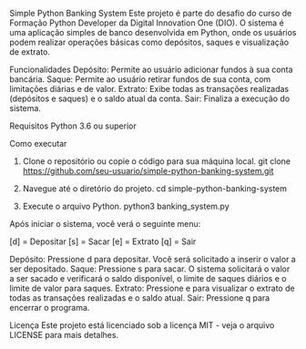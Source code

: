 Simple Python Banking System
Este projeto é parte do desafio do curso de Formação Python Developer da Digital Innovation One (DIO). O sistema é uma aplicação simples de banco desenvolvida em Python, onde os usuários podem realizar operações básicas como depósitos, saques e visualização de extrato.

Funcionalidades
Depósito: Permite ao usuário adicionar fundos à sua conta bancária.
Saque: Permite ao usuário retirar fundos de sua conta, com limitações diárias e de valor.
Extrato: Exibe todas as transações realizadas (depósitos e saques) e o saldo atual da conta.
Sair: Finaliza a execução do sistema.

Requisitos
Python 3.6 ou superior

Como executar
1. Clone o repositório ou copie o código para sua máquina local.
  git clone https://github.com/seu-usuario/simple-python-banking-system.git

2. Navegue até o diretório do projeto.
  cd simple-python-banking-system

3. Execute o arquivo Python.
  python3 banking_system.py



Após iniciar o sistema, você verá o seguinte menu:

[d] = Depositar
[s] = Sacar
[e] = Extrato
[q] = Sair

Depósito: Pressione d para depositar. Você será solicitado a inserir o valor a ser depositado.
Saque: Pressione s para sacar. O sistema solicitará o valor a ser sacado e verificará o saldo disponível, o limite de saques diários e o limite de valor para saques.
Extrato: Pressione e para visualizar o extrato de todas as transações realizadas e o saldo atual.
Sair: Pressione q para encerrar o programa.

Licença
Este projeto está licenciado sob a licença MIT - veja o arquivo LICENSE para mais detalhes.
